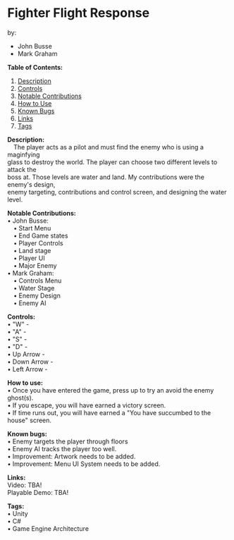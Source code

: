 # Fighter Flight Response
by: <br />
  - John Busse <br />
  - Mark Graham <br />

<b>Table of Contents:</b>
1) [Description](#description)
2) [Controls](#controls)
3) [Notable Contributions](#notable)
3) [How to Use](#run)
4) [Known Bugs](#bugs)
5) [Links](#links)
6) [Tags](#tags)


<a name="description"><b>Description:</b></a> <br />
&emsp;The player acts as a pilot and must find the enemy who is using a maginfying  <br />
glass to destroy the world. The player can choose two different levels to attack the <br />
boss at. Those levels are water and land. My contributions were the enemy's design, <br />
enemy targeting, contributions and control screen, and designing the water level. <br />

<a name="notable"> <b>Notable Contributions:</b></a> <br />
• John Busse: <br />
&emsp;• Start Menu <br />
&emsp;• End Game states <br />
&emsp;• Player Controls <br />
&emsp;• Land stage <br />
&emsp;• Player UI <br />
&emsp;• Major Enemy <br />
• Mark Graham: <br />
&emsp;• Controls Menu <br />
&emsp;• Water Stage <br />
&emsp;• Enemy Design <br />
&emsp;• Enemy AI <br />

<a name="controls"><b>Controls:</b></a> <br />
• "W" -  <br />
• "A" -  <br />
• "S" -  <br />
• "D" -  <br />
• Up Arrow -  <br />
• Down Arrow -  <br />
• Left Arrow -  <br />


<a name="run"><b>How to use:</b></a> <br />
• Once you have entered the game, press up to try an avoid the enemy ghost(s). <br />
• If you escape, you will have earned a victory screen. <br />
• If time runs out, you will have earned a "You have succumbed to the house" screen. <br />

<a name="run"><b>Known bugs:</b></a> <br />
• Enemy targets the player through floors <br />
• Enemy AI tracks the player too well. <br />
• Improvement: Artwork needs to be added. <br />
• Improvement: Menu UI System needs to be added. <br />

<a name="links"><b>Links:</b></a> <br />
Video: TBA! <br />
Playable Demo: TBA! <br />

<a name="tags"><b>Tags:</b></a> <br />
• Unity <br />
• C# <br />
• Game Engine Architecture <br />
